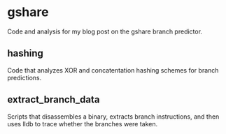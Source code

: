 # gshare

Code and analysis for my blog post on the 
gshare branch predictor.

## hashing

Code that analyzes XOR and concatentation hashing schemes 
for branch predictions.

## extract_branch_data

Scripts that disassembles a binary, extracts branch instructions,
and then uses lldb to trace whether the branches were taken.

